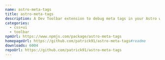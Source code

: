 ```yaml
---
name: astro-meta-tags
title: astro-meta-tags
description: A Dev Toolbar extension to debug meta tags in your Astro website
categories:
  - css+ui
  - toolbar
npmUrl: https://www.npmjs.com/package/astro-meta-tags
homepageUrl: https://github.com/patrick91/astro-meta-tags#readme
downloads: 6004
repoUrl: https://github.com/patrick91/astro-meta-tags
---
```

